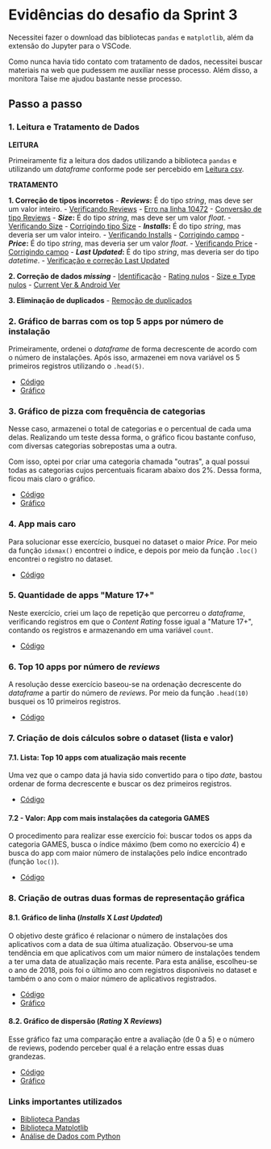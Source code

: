 # Evidências do desafio da Sprint 3
Necessitei fazer o download das bibliotecas `pandas` e `matplotlib`, além da extensão do Jupyter para o VSCode. 

Como nunca havia tido contato com tratamento de dados, necessitei buscar materiais na web que pudessem me auxiliar nesse processo. Além disso, a monitora Taise me ajudou bastante nesse processo.

## Passo a passo
### 1. Leitura e Tratamento de Dados
**LEITURA**

Primeiramente fiz a leitura dos dados utilizando a biblioteca `pandas` e utilizando um *dataframe* conforme pode ser percebido em [Leitura csv](1_leitura.png).

**TRATAMENTO**

**1. Correção de tipos incorretos**
    - ***Reviews*:** É do tipo *string*, mas deve ser um valor inteiro.
        - [Verificando Reviews](1_tratamento_reviews1.png)
        - [Erro na linha 10472](1_tratamento_reviews2.png)
        - [Conversão de tipo Reviews](1_tratamento_reviews3.png)
    - ***Size*:** É do tipo *string*, mas deve ser um valor *float*.
        - [Verificando Size](1_tratamento_size1.png)
        - [Corrigindo tipo Size](1_tratamento_size2.png)
    - ***Installs*:** É do tipo *string*, mas deveria ser um valor inteiro.
        - [Verificando Installs](1_tratamento_installs1.png)
        - [Corrigindo campo](1_tratamento_installs2.png)
    - ***Price*:** É do tipo *string*, mas deveria ser um valor *float*.
        - [Verificando Price](1_tratamento_price1.png)
        - [Corrigindo campo](1_tratamento_price2.png)
    - ***Last Updated*:** É do tipo *string*, mas deveria ser do tipo *datetime*.
        - [Verificação e correção Last Updated](1_tratamento_lastupdated.png)

**2. Correção de dados *missing***
    - [Identificação](1_tratamento_missing1.png)
    - [Rating nulos](1_tratamento_missing_rating.png)
    - [Size e Type nulos](1_tratamento_missing_size_type.png)
    - [Current Ver & Android Ver](1_tratamento_missing_version.png)

**3. Eliminação de duplicados**
    - [Remoção de duplicados](1_tratamento_nodups.png)

### 2. Gráfico de barras com os top 5 apps por número de instalação
Primeiramente, ordenei o *dataframe* de forma decrescente de acordo com o número de instalações. Após isso, armazenei em nova variável os 5 primeiros registros utilizando o `.head(5)`.
- [Código](ex2_codigo.png)
- [Gráfico](ex2_grafico.png)

### 3. Gráfico de pizza com frequência de categorias
Nesse caso, armazenei o total de categorias e o percentual de cada uma delas. Realizando um teste dessa forma, o gráfico ficou bastante confuso, com diversas categorias sobrepostas uma a outra.

Com isso, optei por criar uma categoria chamada "outras", a qual possui todas as categorias cujos percentuais ficaram abaixo dos 2%. Dessa forma, ficou mais claro o gráfico.
- [Código](ex3_codigo.png)
- [Gráfico](ex3_grafico.png)

### 4. App mais caro
Para solucionar esse exercício, busquei no dataset o maior *Price*. Por meio da função `idxmax()` encontrei o índice, e depois por meio da função `.loc()` encontrei o registro no dataset.
- [Código](ex4.png)

### 5. Quantidade de apps "Mature 17+"
Neste exercício, criei um laço de repetição que percorreu o *dataframe*, verificando registros em que o *Content Rating* fosse igual a "Mature 17+", contando os registros e armazenando em uma variável `count`.
- [Código](ex5.png)

### 6. Top 10 apps por número de *reviews*
A resolução desse exercício baseou-se na ordenação decrescente do *dataframe* a partir do número de *reviews*. Por meio da função `.head(10)` busquei os 10 primeiros registros.
- [Código](ex6.png)

### 7. Criação de dois cálculos sobre o dataset (lista e valor)
#### 7.1. Lista: Top 10 apps com atualização mais recente
Uma vez que o campo data já havia sido convertido para o tipo *date*, bastou ordenar de forma decrescente e buscar os dez primeiros registros.
- [Código](ex7.1.png)

#### 7.2 - Valor: App com mais instalações da categoria GAMES
O procedimento para realizar esse exercício foi: buscar todos os apps da categoria GAMES, busca o índice máximo (bem como no exercício 4) e busca do app com maior número de instalações pelo índice encontrado (função `loc()`).
- [Código](ex7.2.png)

### 8. Criação de outras duas formas de representação gráfica
#### 8.1. Gráfico de linha (*Installs* X *Last Updated*)
O objetivo deste gráfico é relacionar o número de instalações dos aplicativos com a data de sua última atualização. Observou-se uma tendência em que aplicativos com um maior número de instalações tendem a ter uma data de atualização mais recente. Para esta análise, escolheu-se o ano de 2018, pois foi o último ano com registros disponíveis no dataset e também o ano com o maior número de aplicativos registrados.
- [Código](ex8.1_codigo.png)
- [Gráfico](ex8.1_grafico.png)

#### 8.2. Gráfico de dispersão (*Rating* X *Reviews*)
Esse gráfico faz uma comparação entre a avaliação (de 0 a 5) e o número de reviews, podendo perceber qual é a relação entre essas duas grandezas.
- [Código](ex8.2_codigo.png)
- [Gráfico](ex8.2_grafico.png)

### Links importantes utilizados
- [Biblioteca Pandas](https://www.w3schools.com/python/pandas/default.asp)
- [Biblioteca Matplotlib](https://www.w3schools.com/python/matplotlib_pyplot.asp)
- [Análise de Dados com Python](https://www.youtube.com/watch?v=gtjxAH8uaP0)
